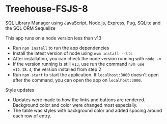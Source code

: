 # Treehouse-FSJS-8
SQL Library Manager using JavaScript, Node.js, Express, Pug, SQLite and the SQL ORM Sequelize<br>

This app runs on a node version less than v13
- Run `npm install` to run the app dependencies
- Install the latest version of node using `nvm install --lts`
- After installation, you can check the node version running with `node -v`
- If the version running is still `v13`, use run the command `nvm use v12.18.4`, the version installed from step 2
- Run `npm start` to start the application. If `localhost:3000` doesn't open after the command,
you can open the app on `localhost:3000`.


Style updates
- Updates were made to how the links and buttons are rendered. Background color and color were changed most especially.
- The table was styles with background color and added spacing around each row of entry.